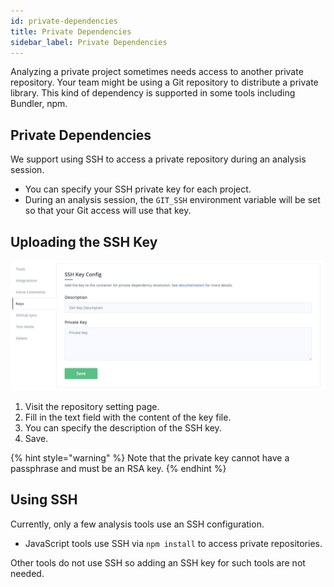```yaml
---
id: private-dependencies
title: Private Dependencies
sidebar_label: Private Dependencies
---
```


Analyzing a private project sometimes needs access to another private repository. Your team might be using a Git repository to distribute a private library. This kind of dependency is supported in some tools including Bundler, npm.

## Private Dependencies

We support using SSH to access a private repository during an analysis session.

* You can specify your SSH private key for each project.
* During an analysis session, the `GIT_SSH` environment variable will be set so that your Git access will use that key.

## Uploading the SSH Key

![Add SSH key](../assets/ssh-key-settings.png)

1. Visit the repository setting page.
2. Fill in the text field with the content of the key file.
3. You can specify the description of the SSH key.
4. Save.

{% hint style="warning" %}
Note that the private key cannot have a passphrase and must be an RSA key.
{% endhint %}

## Using SSH

Currently, only a few analysis tools use an SSH configuration.

* JavaScript tools use SSH via `npm install` to access private repositories.

Other tools do not use SSH so adding an SSH key for such tools are not needed.

